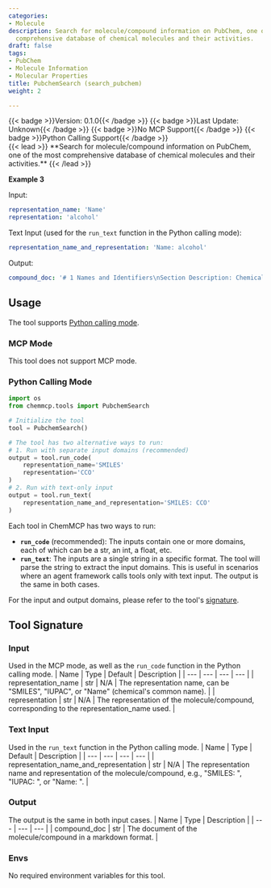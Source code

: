 ```yaml
---
categories:
- Molecule
description: Search for molecule/compound information on PubChem, one of the most
  comprehensive database of chemical molecules and their activities.
draft: false
tags:
- PubChem
- Molecule Information
- Molecular Properties
title: PubchemSearch (search_pubchem)
weight: 2

---
```

<div style="display: flex; flex-wrap: wrap; gap: 0.75rem; align-items: center;">
  {{< badge >}}Version: 0.1.0{{< /badge >}}
  {{< badge >}}Last Update: Unknown{{< /badge >}}
  {{< badge >}}No MCP Support{{< /badge >}}
  {{< badge >}}Python Calling Support{{< /badge >}}
</div>
{{< lead >}}
**Search for molecule/compound information on PubChem, one of the most comprehensive database of chemical molecules and their activities.**
{{< /lead >}}

**Example 3**

Input:
```yaml
representation_name: 'Name'
representation: 'alcohol'
```

Text Input (used for the `run_text` function in the Python calling mode):
```yaml
representation_name_and_representation: 'Name: alcohol'
```

Output:
```yaml
compound_doc: '# 1 Names and Identifiers\nSection Description: Chemical names, synonyms, identifiers, and descriptors.\n\n## 1.1 Record Description\nSection Description: Summary Information\n\nEthanol with a small amount of an adulterant added so as to be unfit for use as a beverage. [...]'
```

## Usage

The tool supports [Python calling mode](#python-calling-mode).



### MCP Mode

This tool does not support MCP mode.

### Python Calling Mode

```python
import os
from chemmcp.tools import PubchemSearch

# Initialize the tool
tool = PubchemSearch()

# The tool has two alternative ways to run:
# 1. Run with separate input domains (recommended)
output = tool.run_code(
    representation_name='SMILES'
    representation='CCO'
)
# 2. Run with text-only input
output = tool.run_text(
    representation_name_and_representation='SMILES: CCO'
)
```


Each tool in ChemMCP has two ways to run:
- **`run_code`** (recommended): The inputs contain one or more domains, each of which can be a str, an int, a float, etc.
- **`run_text`**: The inputs are a single string in a specific format. The tool will parse the string to extract the input domains. This is useful in scenarios where an agent framework calls tools only with text input.
The output is the same in both cases.

For the input and output domains, please refer to the tool's [signature](#tool-signature).

## Tool Signature



### Input
Used in the MCP mode, as well as the `run_code` function in the Python calling mode.
| Name | Type | Default | Description |
| --- | --- | --- | --- |
| representation_name | str | N/A | The representation name, can be "SMILES", "IUPAC", or "Name" (chemical's common name). |
| representation | str | N/A | The representation of the molecule/compound, corresponding to the representation_name used. |

### Text Input
Used in the `run_text` function in the Python calling mode.
| Name | Type | Default | Description |
| --- | --- | --- | --- |
| representation_name_and_representation | str | N/A | The representation name and representation of the molecule/compound, e.g., "SMILES: <SMILES>", "IUPAC: <IUPAC name>", or "Name: <common name>". |

### Output
The output is the same in both input cases.
| Name | Type | Description |
| --- | --- | --- |
| compound_doc | str | The document of the molecule/compound in a markdown format. |

### Envs
No required environment variables for this tool.
